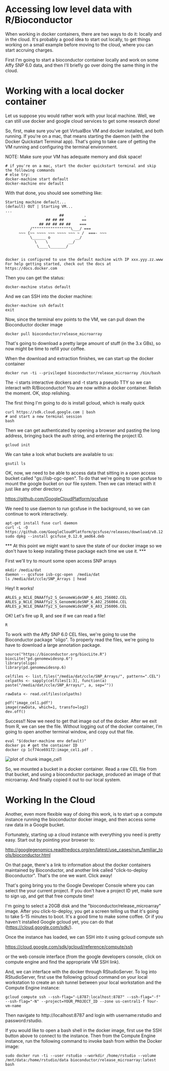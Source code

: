 # Accessing low level data with R/Bioconductor

When working in docker containers, there are two ways to do it: locally and
in the cloud. It's probably a good idea to start out locally, to get things
working on a small example before moving to the cloud, where you can start
accruing charges.

First I'm going to start a bioconductor container locally and work on some
Affy SNP 6.0 data, and then I'll briefly go over doing the same thing in the
cloud.

# Working with a local docker container

Let us suppose you would rather work with your local machine. Well, we can
still use docker and google cloud services to get some research done!

So, first, make sure you've got VirtualBox VM and docker installed, and both running.
If you're on a mac, that means starting the daemon (with the Docker Quickstart Terminal app).
That's going to take care of getting the VM running and configuring the terminal
environment.

NOTE: Make sure your VM has adequate memory and disk space!

```
# if you're on a mac, start the docker quickstart terminal and skip the following commands
# else try:
docker-machine start default
docker-machine env default
```

With that done, you should see something like:

```
Starting machine default...
(default) OUT | Starting VM...
...
                        ##         .
                  ## ## ##        ==
               ## ## ## ## ##    ===
           /"""""""""""""""""\___/ ===
      ~~~ {~~ ~~~~ ~~~ ~~~~ ~~~ ~ /  ===- ~~~
           \______ o           __/
             \    \         __/
              \____\_______/


docker is configured to use the default machine with IP xxx.yyy.zz.www
For help getting started, check out the docs at https://docs.docker.com
```

Then you can get the status:

```
docker-machine status default
```

And we can SSH into the docker machine:

```
docker-machine ssh default
exit
```

Now, since the terminal env points to the VM, we can pull down the
Bioconductor docker image

```
docker pull bioconductor/release_microarray
```

That's going to download a pretty large amount of stuff (in the 3.x GBs), so
now might be time to refill your coffee.

When the download and extraction finishes, we can start up the docker container

```
docker run -ti --privileged bioconductor/release_microarray /bin/bash
```

The -i starts interactive dockers and -t starts a pseudo TTY so we can
interact with R/Bioconductor! You are now within a docker container.
Relish the moment. OK, stop relishing.

The first thing I'm going to do is install gcloud, which is really quick

```
curl https://sdk.cloud.google.com | bash
# and start a new terminal session
bash
```

Then we can get authenticated by opening a browser and pasting the long
address, bringing back the auth string, and entering the project ID.

```
gcloud init
```

We can take a look what buckets are available to us:

```
gsutil ls
```


OK, now, we need to be able to access data that sitting in a open access
bucket called "gs://isb-cgc-open". To do that we're going to use gcsfuse to mount the
google bucket on our file system. Then we can interact with it just like any other
directory.

https://github.com/GoogleCloudPlatform/gcsfuse

We need to use daemon to run gcsfuse in the background, so we can continue to
work interactively.

```
apt-get install fuse curl daemon
curl -L -O https://github.com/GoogleCloudPlatform/gcsfuse/releases/download/v0.12.0/gcsfuse_0.12.0_amd64.deb
sudo dpkg --install gcsfuse_0.12.0_amd64.deb
```

*** At this point we might want to save the state of our docker image so we
don't have to keep installing these package each time we use it. ***

First we'll try to mount some open access SNP arrays

```
mkdir /media/dat
daemon -- gcsfuse isb-cgc-open  /media/dat
ls /media/dat/ccle/SNP_Arrays | head
```


Hey! It works!

```
ARLES_p_NCLE_DNAAffy2_S_GenomeWideSNP_6_A01_256002.CEL
ARLES_p_NCLE_DNAAffy2_S_GenomeWideSNP_6_A02_256004.CEL
ARLES_p_NCLE_DNAAffy2_S_GenomeWideSNP_6_A03_256006.CEL
```

OK! Let's fire up R, and see if we can read a file!

```
R
```

To work with the Affy SNP 6.0 CEL files, we're going to use the Bioconductor
package "oligo". To properly read the files, we're going to have to download
a large annotation package.

```
source("https://bioconductor.org/biocLite.R")
biocLite("pd.genomewidesnp.6")
library(oligo)
library(pd.genomewidesnp.6)

celfiles <- list.files("/media/dat/ccle/SNP_Arrays/", pattern=".CEL")
celpaths <- sapply(celfiles[1:3], function(a) paste("/media/dat/ccle/SNP_Arrays/", a, sep=""))

rawData <- read.celfiles(celpaths)

pdf("image_cel1.pdf")
image(rawData, which=1, transfo=log2)
dev.off()
```

Success!!  Now we need to get that image out of the docker. After we exit from
R, we can see the file. Without logging out of the docker container, I'm going
to open another terminal window, and copy out that file.

```
eval "$(docker-machine env default)"
docker ps # get the container ID
docker cp 1cf74ce69172:image_cel1.pdf .
```

![plot of chunk image_cel1](figure/image_cel1.jpg)

So, we mounted a bucket in a docker container. Read a raw CEL file from that
bucket, and using a bioconductor package, produced an image of that microarray.
And finally copied it out to our local system.

# Working In the Cloud

Another, even more flexible way of doing this work, is to start up a compute instance
running the bioconductor docker image, and then access some raw data in a Google bucket.

Fortunately, starting up a cloud instance with everything you need
is pretty easy. Start out by pointing your browser to:

http://googlegenomics.readthedocs.org/en/latest/use_cases/run_familiar_tools/bioconductor.html

On that page, there's a link to information about the docker containers
maintained by Bioconductor, and another link called "click-to-deploy Bioconductor".
That's the one we want. Click away!

That's going bring you to the Google Developer Console where you can select the
your current project. If you don't have a project ID yet, make sure to sign up,
and get that free compute time!

I'm going to select a 20GB disk and the "bioconductor/release_microarray" image. After you
click-to-deploy, you get a screen telling us that it's going to take 5-15
minutes to boot. It's a good time to make some coffee. Or if you haven't
installed Google gcloud yet, you can do that (https://cloud.google.com/sdk/).

Once the instance has loaded, we can SSH into it using gcloud compute ssh

https://cloud.google.com/sdk/gcloud/reference/compute/ssh

or the web console interface (from the google developers console,
  click on compute engine and find the appropriate VM SSH link).

And, we can interface with the docker through RStudioServer. To log into RStudioServer, first use the following gcloud command on your local workstation to create an ssh tunnel between your local workstation and the Compute Engine instance:

```
gcloud compute ssh --ssh-flag="-L8787:localhost:8787" --ssh-flag="-f" --ssh-flag="-N" --project=YOUR_PROJECT_ID --zone us-central1-f Your-vm-name
```

Then navigate to http://localhost:8787 and login with username:rstudio and password:rstudio.

If you would like to open a bash shell in the docker image, first use the SSH button above to connect to the instance. Then from the Compute Engine instance, run the following command to invoke bash from within the Docker image:

```
sudo docker run -ti --user rstudio --workdir /home/rstudio --volume /mnt/data:/home/rstudio/data bioconductor/release_microarray:latest bash
```
